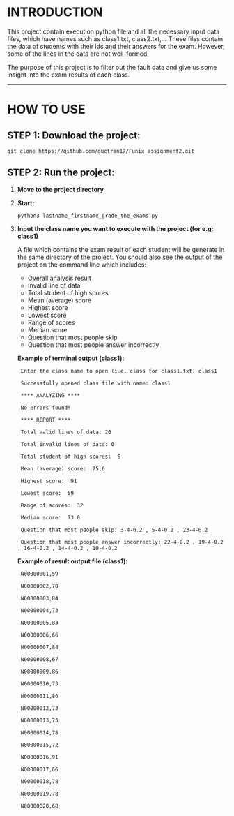 # INTRODUCTION
This project contain execution python file and all the necessary input data files, which have names such as class1.txt, class2.txt,... These files contain the data of students with their ids and their answers for the exam. However, some of the lines in the data are not well-formed. 

The purpose of this project is to filter out the fault data and give us some insight into the exam results of each class.

---
# HOW TO USE
## STEP 1: Download the project:
`git clone https://github.com/ductran17/Funix_assignment2.git`

## STEP 2: Run the project:
1. **Move to the project directory**
2. **Start:**

    `python3 lastname_firstname_grade_the_exams.py`

3. **Input the class name you want to execute with the project (for e.g: class1)**

    A file which contains the exam result of each student will be generate in the same directory of the project. You should also see the output of the project on the command line which includes: 
    - Overall analysis result
    - Invalid line of data 
    - Total student of high scores
    - Mean (average) score
    - Highest score
    - Lowest score
    - Range of scores
    - Median score
    - Question that most people skip
    - Question that most people answer incorrectly


    **Example of terminal output (class1):**

        Enter the class name to open (i.e. class for class1.txt) class1

        Successfully opened class file with name: class1

        **** ANALYZING ****

        No errors found!

        **** REPORT ****

        Total valid lines of data: 20

        Total invalid lines of data: 0

        Total student of high scores:  6

        Mean (average) score:  75.6

        Highest score:  91

        Lowest score:  59

        Range of scores:  32

        Median score:  73.0

        Question that most people skip: 3-4-0.2 , 5-4-0.2 , 23-4-0.2

        Question that most people answer incorrectly: 22-4-0.2 , 19-4-0.2 , 16-4-0.2 , 14-4-0.2 , 10-4-0.2

    **Example of result output file (class1):**

        N00000001,59

        N00000002,70

        N00000003,84

        N00000004,73

        N00000005,83

        N00000006,66

        N00000007,88

        N00000008,67

        N00000009,86

        N00000010,73

        N00000011,86

        N00000012,73

        N00000013,73

        N00000014,78

        N00000015,72

        N00000016,91

        N00000017,66

        N00000018,78

        N00000019,78

        N00000020,68


